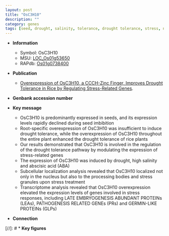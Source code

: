 ```yaml
---
layout: post
title: "OsC3H10"
description: ""
category: genes
tags: [seed, drought, salinity, tolerance, drought tolerance, stress, nucleus, abscisic acid, stress response]
---
```


* **Information**  
    + Symbol: OsC3H10  
    + MSU: [LOC_Os01g53650](http://rice.plantbiology.msu.edu/cgi-bin/ORF_infopage.cgi?orf=LOC_Os01g53650)  
    + RAPdb: [Os01g0738400](http://rapdb.dna.affrc.go.jp/viewer/gbrowse_details/irgsp1?name=Os01g0738400)  

* **Publication**  
    + [Overexpression of OsC3H10, a CCCH-Zinc Finger, Improves Drought Tolerance in Rice by Regulating Stress-Related Genes](Basel).

* **Genbank accession number**  

* **Key message**  
    + OsC3H10 is predominantly expressed in seeds, and its expression levels rapidly declined during seed imbibition
    + Root-specific overexpression of OsC3H10 was insufficient to induce drought tolerance, while the overexpression of OsC3H10 throughout the entire plant enhanced the drought tolerance of rice plants
    + Our results demonstrated that OsC3H10 is involved in the regulation of the drought tolerance pathway by modulating the expression of stress-related genes
    + The expression of OsC3H10 was induced by drought, high salinity and abscisic acid (ABA)
    + Subcellular localization analysis revealed that OsC3H10 localized not only in the nucleus but also to the processing bodies and stress granules upon stress treatment
    + Transcriptome analysis revealed that OsC3H10 overexpression elevated the expression levels of genes involved in stress responses, including LATE EMBRYOGENESIS ABUNDANT PROTEINs (LEAs), PATHOGENESIS RELATED GENEs (PRs) and GERMIN-LIKE PROTEINs (GLPs)

* **Connection**  

[//]: # * **Key figures**  


